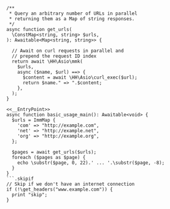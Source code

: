 ```basic-usage.hack
/**
 * Query an arbitrary number of URLs in parallel
 * returning them as a Map of string responses.
 */
async function get_urls(
  \ConstMap<string, string> $urls,
): Awaitable<Map<string, string>> {

  // Await on curl requests in parallel and
  // prepend the request ID index
  return await \HH\Asio\mmk(
    $urls,
    async ($name, $url) ==> {
      $content = await \HH\Asio\curl_exec($url);
      return $name." => ".$content;
    },
  );
}

<<__EntryPoint>>
async function basic_usage_main(): Awaitable<void> {
  $urls = ImmMap {
    'com' => "http://example.com",
    'net' => "http://example.net",
    'org' => "http://example.org",
  };

  $pages = await get_urls($urls);
  foreach ($pages as $page) {
    echo \substr($page, 0, 22).' ... '.\substr($page, -8);
  }
}
```.skipif
// Skip if we don't have an internet connection
if (!\get_headers("www.example.com")) {
  print "skip";
}
```
